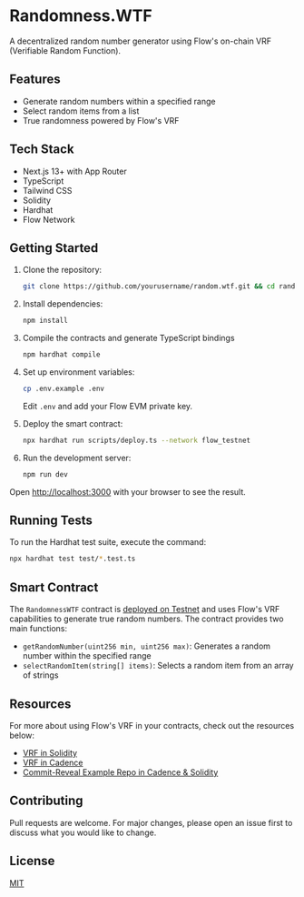 # Randomness.WTF

A decentralized random number generator using Flow's on-chain VRF (Verifiable Random Function).

## Features

- Generate random numbers within a specified range
- Select random items from a list
- True randomness powered by Flow's VRF

## Tech Stack

- Next.js 13+ with App Router
- TypeScript
- Tailwind CSS
- Solidity
- Hardhat
- Flow Network

## Getting Started

1. Clone the repository:
    ```bash
    git clone https://github.com/yourusername/random.wtf.git && cd random.wtf
    ```

1. Install dependencies:
    ```bash
    npm install
    ```

1. Compile the contracts and generate TypeScript bindings
    ```bash
    npm hardhat compile
    ```

1. Set up environment variables:
    ```bash
    cp .env.example .env
    ```
    Edit `.env` and add your Flow EVM private key.

1. Deploy the smart contract:
    ```bash
    npx hardhat run scripts/deploy.ts --network flow_testnet
    ```

1. Run the development server:
    ```bash
    npm run dev
    ```

Open [http://localhost:3000](http://localhost:3000) with your browser to see the result.

## Running Tests

To run the Hardhat test suite, execute the command:

```bash
npx hardhat test test/*.test.ts
```

## Smart Contract

The `RandomnessWTF` contract is [deployed on Testnet](https://evm-testnet.flowscan.io/address/0x91502a85Ad74ba94499145477dccA19b3E1D6124)
and uses Flow's VRF capabilities to generate true random numbers. The contract provides two main functions:

- `getRandomNumber(uint256 min, uint256 max)`: Generates a random number within the specified range
- `selectRandomItem(string[] items)`: Selects a random item from an array of strings

## Resources

For more about using Flow's VRF in your contracts, check out the resources below:

- [VRF in Solidity](https://developers.flow.com/evm/guides/vrf)
- [VRF in Cadence](https://developers.flow.com/build/advanced-concepts/randomness)
- [Commit-Reveal Example Repo in Cadence & Solidity](https://github.com/onflow/random-coin-toss)

## Contributing

Pull requests are welcome. For major changes, please open an issue first to discuss what you would like to change.

## License

[MIT](https://choosealicense.com/licenses/mit/)